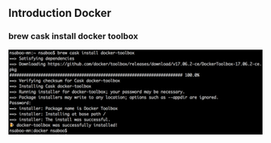 ## Introduction Docker

### brew cask install docker toolbox
![Docker](https://github.com/nsaboo/nsaboo.github.io/blob/master/img/brew_cask_install_docker_toolbox.png)
